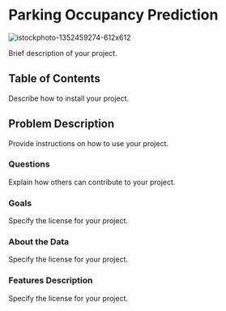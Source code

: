 # Parking Occupancy Prediction

![istockphoto-1352459274-612x612](https://github.com/AFARNOOD/Parking-Occupancy-Project/assets/145398892/c5c1559a-d4c3-4430-bf1c-7a51c4d87375)


Brief description of your project.

## Table of Contents

Describe how to install your project.

## Problem Description

Provide instructions on how to use your project.

### Questions

Explain how others can contribute to your project.

### Goals

Specify the license for your project.

### About the Data

Specify the license for your project.

### Features Description

Specify the license for your project.
